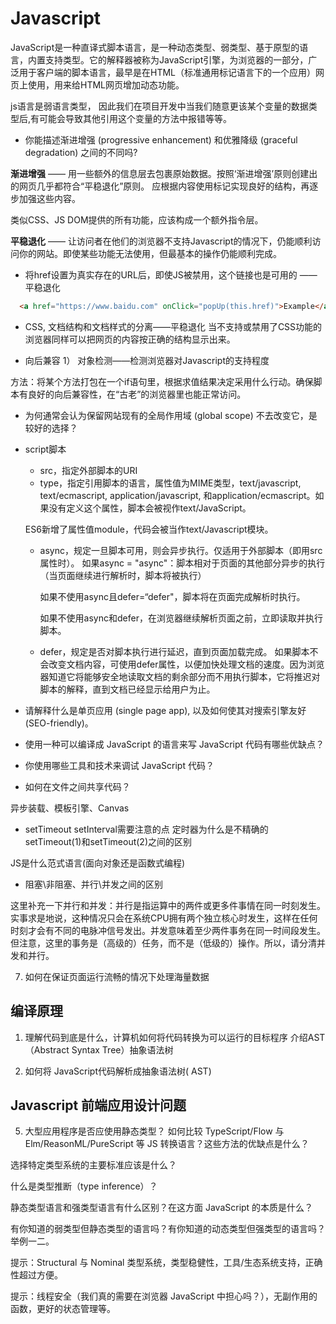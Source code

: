 # Javascript
JavaScript是一种直译式脚本语言，是一种动态类型、弱类型、基于原型的语言，内置支持类型。它的解释器被称为JavaScript引擎，为浏览器的一部分，广泛用于客户端的脚本语言，最早是在HTML（标准通用标记语言下的一个应用）网页上使用，用来给HTML网页增加动态功能。

js语言是弱语言类型， 因此我们在项目开发中当我们随意更该某个变量的数据类型后,有可能会导致其他引用这个变量的方法中报错等等。

- 你能描述渐进增强 (progressive enhancement) 和优雅降级 (graceful degradation) 之间的不同吗?

**渐进增强** —— 用一些额外的信息层去包裹原始数据。按照‘渐进增强’原则创建出的网页几乎都符合“平稳退化”原则。
应根据内容使用标记实现良好的结构，再逐步加强这些内容。

类似CSS、JS DOM提供的所有功能，应该构成一个额外指令层。

**平稳退化** —— 让访问者在他们的浏览器不支持Javascript的情况下，仍能顺利访问你的网站。即使某些功能无法使用，但最基本的操作仍能顺利完成。
  - 将href设置为真实存在的URL后，即使JS被禁用，这个链接也是可用的 —— 平稳退化
  ```html
    <a href="https://www.baidu.com" onClick="popUp(this.href)">Example</a>
  ```
  - CSS, 文档结构和文档样式的分离——平稳退化
    当不支持或禁用了CSS功能的浏览器同样可以把网页的内容按正确的结构显示出来。

- 向后兼容
1） 对象检测——检测浏览器对Javascript的支持程度

方法：将某个方法打包在一个if语句里，根据求值结果决定采用什么行动。确保脚本有良好的向后兼容性，在“古老”的浏览器里也能正常访问。

- 为何通常会认为保留网站现有的全局作用域 (global scope) 不去改变它，是较好的选择？

- script脚本
  - src，指定外部脚本的URI
  - type，指定引用脚本的语言，属性值为MIME类型，text/javascript, text/ecmascript, application/javascript, 和application/ecmascript。如果没有定义这个属性，脚本会被视作text/JavaScript。

  ES6新增了属性值module，代码会被当作text/Javascript模块。
  - async，规定一旦脚本可用，则会异步执行。仅适用于外部脚本（即用src属性时）。
    如果async = "async"：脚本相对于页面的其他部分异步的执行（当页面继续进行解析时，脚本将被执行）

    如果不使用async且defer=“defer"，脚本将在页面完成解析时执行。

    如果不使用async和defer，在浏览器继续解析页面之前，立即读取并执行脚本。
  - defer，规定是否对脚本执行进行延迟，直到页面加载完成。
  如果脚本不会改变文档内容，可使用defer属性，以便加快处理文档的速度。因为浏览器知道它将能够安全地读取文档的剩余部分而不用执行脚本，它将推迟对脚本的解释，直到文档已经显示给用户为止。

- 请解释什么是单页应用 (single page app), 以及如何使其对搜索引擎友好 (SEO-friendly)。
- 使用一种可以编译成 JavaScript 的语言来写 JavaScript 代码有哪些优缺点？
- 你使用哪些工具和技术来调试 JavaScript 代码？
- 如何在文件之间共享代码？

异步装载、模板引擎、Canvas

- setTimeout
setInterval需要注意的点
定时器为什么是不精确的
setTimeout(1)和setTimeout(2)之间的区别

JS是什么范式语言(面向对象还是函数式编程)

- 阻塞\非阻塞、并行\并发之间的区别

这里补充一下并行和并发：并行是指运算中的两件或更多件事情在同一时刻发生。实事求是地说，这种情况只会在系统CPU拥有两个独立核心时发生，这样在任何时刻才会有不同的电脉冲信号发出。并发意味着至少两件事务在同一时间段发生。但注意，这里的事务是（高级的）任务，而不是（低级的）操作。所以，请分清并发和并行。

7. 如何在保证页面运行流畅的情况下处理海量数据

## 编译原理
1. 理解代码到底是什么，计算机如何将代码转换为可以运行的目标程序
介绍AST（Abstract Syntax Tree）抽象语法树

2. 如何将 JavaScript代码解析成抽象语法树( AST)

## Javascript 前端应用设计问题

5. 大型应用程序是否应使用静态类型？
   如何比较 TypeScript/Flow 与 Elm/ReasonML/PureScript 等 JS 转换语言？这些方法的优缺点是什么？

选择特定类型系统的主要标准应该是什么？

什么是类型推断（type inference）？

静态类型语言和强类型语言有什么区别？在这方面 JavaScript 的本质是什么？

有你知道的弱类型但静态类型的语言吗？有你知道的动态类型但强类型的语言吗？举例一二。

提示：Structural 与 Nominal 类型系统，类型稳健性，工具/生态系统支持，正确性超过方便。

提示：线程安全（我们真的需要在浏览器 JavaScript 中担心吗？），无副作用的函数，更好的状态管理等。